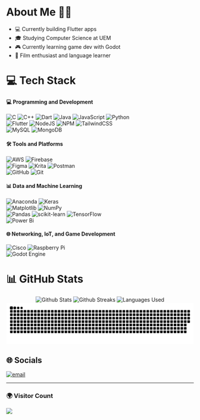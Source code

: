 # About Me 👋🏼

- 💻 Currently building Flutter apps
- 🎓 Studying Computer Science at UEM
- 🎮 Currently learning game dev with Godot
- 🎥 Film enthusiast and language learner

# 💻 Tech Stack

#### **💻 Programming and Development**

![C](https://img.shields.io/badge/c-%2300599C.svg?style=for-the-badge&logo=c&logoColor=white) ![C++](https://img.shields.io/badge/c++-%2300599C.svg?style=for-the-badge&logo=c%2B%2B&logoColor=white) ![Dart](https://img.shields.io/badge/dart-%230175C2.svg?style=for-the-badge&logo=dart&logoColor=white) ![Java](https://img.shields.io/badge/java-%23ED8B00.svg?style=for-the-badge&logo=openjdk&logoColor=white) ![JavaScript](https://img.shields.io/badge/javascript-%23323330.svg?style=for-the-badge&logo=javascript&logoColor=%23F7DF1E) ![Python](https://img.shields.io/badge/python-3670A0?style=for-the-badge&logo=python&logoColor=ffdd54)  
![Flutter](https://img.shields.io/badge/Flutter-%2302569B.svg?style=for-the-badge&logo=Flutter&logoColor=white) ![NodeJS](https://img.shields.io/badge/node.js-6DA55F?style=for-the-badge&logo=node.js&logoColor=white) ![NPM](https://img.shields.io/badge/NPM-%23CB3837.svg?style=for-the-badge&logo=npm&logoColor=white) ![TailwindCSS](https://img.shields.io/badge/tailwindcss-%2338B2AC.svg?style=for-the-badge&logo=tailwind-css&logoColor=white)  
![MySQL](https://img.shields.io/badge/mysql-4479A1.svg?style=for-the-badge&logo=mysql&logoColor=white) ![MongoDB](https://img.shields.io/badge/MongoDB-%234ea94b.svg?style=for-the-badge&logo=mongodb&logoColor=white)  

#### **🛠️ Tools and Platforms**

![AWS](https://img.shields.io/badge/AWS-%23FF9900.svg?style=for-the-badge&logo=amazon-aws&logoColor=white) ![Firebase](https://img.shields.io/badge/firebase-%23039BE5.svg?style=for-the-badge&logo=firebase)  
![Figma](https://img.shields.io/badge/figma-%23F24E1E.svg?style=for-the-badge&logo=figma&logoColor=white) ![Krita](https://img.shields.io/badge/Krita-203759?style=for-the-badge&logo=krita&logoColor=EEF37B) ![Postman](https://img.shields.io/badge/Postman-FF6C37?style=for-the-badge&logo=postman&logoColor=white)  
![GitHub](https://img.shields.io/badge/github-%23121011.svg?style=for-the-badge&logo=github&logoColor=white) ![Git](https://img.shields.io/badge/git-%23F05033.svg?style=for-the-badge&logo=git&logoColor=white)  

#### **📊 Data and Machine Learning**  

![Anaconda](https://img.shields.io/badge/Anaconda-%2344A833.svg?style=for-the-badge&logo=anaconda&logoColor=white) ![Keras](https://img.shields.io/badge/Keras-%23D00000.svg?style=for-the-badge&logo=Keras&logoColor=white)  
![Matplotlib](https://img.shields.io/badge/Matplotlib-%23ffffff.svg?style=for-the-badge&logo=Matplotlib&logoColor=black) ![NumPy](https://img.shields.io/badge/numpy-%23013243.svg?style=for-the-badge&logo=numpy&logoColor=white)  
![Pandas](https://img.shields.io/badge/pandas-%23150458.svg?style=for-the-badge&logo=pandas&logoColor=white) ![scikit-learn](https://img.shields.io/badge/scikit--learn-%23F7931E.svg?style=for-the-badge&logo=scikit-learn&logoColor=white) ![TensorFlow](https://img.shields.io/badge/TensorFlow-%23FF6F00.svg?style=for-the-badge&logo=TensorFlow&logoColor=white)  
![Power Bi](https://img.shields.io/badge/power_bi-F2C811?style=for-the-badge&logo=powerbi&logoColor=black)  

#### **🌐 Networking, IoT, and Game Development**  

![Cisco](https://img.shields.io/badge/cisco-%23049fd9.svg?style=for-the-badge&logo=cisco&logoColor=black) ![Raspberry Pi](https://img.shields.io/badge/-Raspberry_Pi-C51A4A?style=for-the-badge&logo=Raspberry-Pi)  
![Godot Engine](https://img.shields.io/badge/GODOT-%23FFFFFF.svg?style=for-the-badge&logo=godot-engine)

# 📊 GitHub Stats

<div align="center">
  <img src="https://github-readme-stats.vercel.app/api?username=CrayFish0&theme=dark&hide_border=false&include_all_commits=false&count_private=false" height="150" alt="Github Stats"/>
  <img src="https://github-readme-streak-stats.herokuapp.com/?user=CrayFish0&theme=dark&hide_border=false" height="150" alt="Github Streaks"/>
  <img src="https://github-readme-stats.vercel.app/api/top-langs/?username=CrayFish0&theme=dark&hide_border=false&include_all_commits=false&count_private=false&layout=compact" height="150" alt="Languages Used"/>
</div>

<picture>
  <source media="(prefers-color-scheme: dark)" srcset="https://raw.githubusercontent.com/CrayFIsh0/CrayFish0/output/github-snake-dark.svg" />
  <source media="(prefers-color-scheme: light)" srcset="https://raw.githubusercontent.com/CrayFIsh0/CrayFIsh0/output/github-snake.svg" />
  <img alt="github-snake" src="https://raw.githubusercontent.com/CrayFIsh0/CrayFIsh0/output/github-snake.svg" />
</picture>

## 🌐 Socials

[![email](https://img.shields.io/badge/Email-D14836?logo=gmail&logoColor=white)](mailto:cray.fish.75.02@gmail.com)

---

### 🌍 Visitor Count

![](https://komarev.com/ghpvc/?username=CrayFish0)